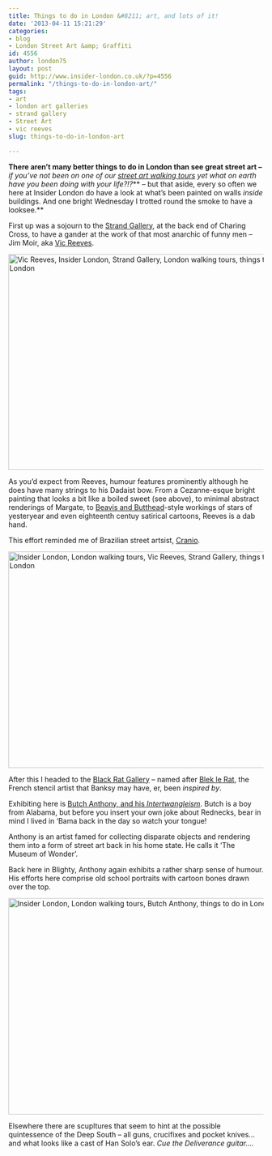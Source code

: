 ```yaml
---
title: Things to do in London &#8211; art, and lots of it!
date: '2013-04-11 15:21:29'
categories:
- blog
- London Street Art &amp; Graffiti
id: 4556
author: london75
layout: post
guid: http://www.insider-london.co.uk/?p=4556
permalink: "/things-to-do-in-london-art/"
tags:
- art
- london art galleries
- strand gallery
- Street Art
- vic reeves
slug: things-to-do-in-london-art

---
```

**There aren’t many better things to do in London than see great street art &#8211;** _if you&#8217;ve not been on one of our [street art walking tours](http://www.insider-london.co.uk/london-graffiti-artists-walking-tours/ "London street art walking tour") yet what on earth have you been doing with your life?!?_** &#8211; but that aside, every so often we here at Insider London do have a look at what’s been painted on walls _inside_ buildings. And one bright Wednesday I trotted round the smoke to have a looksee.**

First up was a sojourn to the [Strand Gallery](http://thestrandgallery.wordpress.com/ "Strand Gallery"), at the back end of Charing Cross, to have a gander at the work of that most anarchic of funny men &#8211; Jim Moir, aka [Vic Reeves](https://twitter.com/VicReeves1 "Vic Reeves").

<a href="http://www.insider-london.co.uk/blog/2013/04/11/things-to-do-in-london-art/boiled-sweet/" rel="attachment wp-att-4559"><img class="alignnone size-full wp-image-4559" alt="Vic Reeves, Insider London, Strand Gallery, London walking tours, things to do in London" src="http://www.insider-london.co.uk/wp-content/uploads/2013/02/boiled-sweet.jpg" width="569" height="426" /></a>

As you’d expect from Reeves, humour features prominently although he does have many strings to his Dadaist bow. From a Cezanne-esque bright painting that looks a bit like a boiled sweet (see above), to minimal abstract renderings of Margate, to [Beavis and Butthead](http://www.mtv.com/shows/beavis_and_butthead/series.jhtml "Beavis and Butthead")-style workings of stars of yesteryear and even eighteenth centuy satirical cartoons, Reeves is a dab hand.

This effort reminded me of Brazilian street artsist, [Cranio](http://www.hookedblog.co.uk/2012/10/brazilian-street-artist-cranios-new.html "Cranio").

<a href="http://www.insider-london.co.uk/blog/2013/04/11/things-to-do-in-london-art/cranioesk/" rel="attachment wp-att-4567"><img class="alignnone size-full wp-image-4567" alt="Insider London, London walking tours, Vic Reeves, Strand Gallery, things to do in London" src="http://www.insider-london.co.uk/wp-content/uploads/2013/02/Cranioesk.jpg" width="569" height="427" /></a>

After this I headed to the [Black Rat Gallery](http://www.blackratprojects.com/ "Black Rat Gallery") – named after [Blek le Rat](http://bleklerat.free.fr/stencil%20graffiti.html "Blek le Rat"), the French stencil artist that Banksy may have, er, been _inspired by_.

Exhibiting here is [Butch Anthony, and his _Intertwangleism_](http://www.blackratprojects.com/artists/butchanthony/ "Intertwangleism"). Butch is a boy from Alabama, but before you insert your own joke about Rednecks, bear in mind I lived in &#8216;Bama back in the day so watch your tongue!

Anthony is an artist famed for collecting disparate objects and rendering them into a form of street art back in his home state. He calls it ‘The Museum of Wonder’.

Back here in Blighty, Anthony again exhibits a rather sharp sense of humour. His efforts here comprise old school portraits with cartoon bones drawn over the top.

<a href="http://www.insider-london.co.uk/blog/2013/04/11/things-to-do-in-london-art/horse/" rel="attachment wp-att-4570"><img class="alignnone size-full wp-image-4570" alt="Insider London, London walking tours, Butch Anthony, things to do in London" src="http://www.insider-london.co.uk/wp-content/uploads/2013/02/horse.jpg" width="569" height="427" /></a>

Elsewhere there are scupltures that seem to hint at the possible quintessence of the Deep South &#8211; all guns, crucifixes and pocket knives&#8230; and what looks like a cast of Han Solo’s ear. _Cue the Deliverance guitar&#8230;._